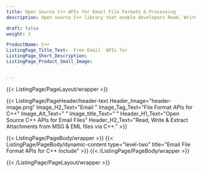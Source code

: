 ```yaml
---
title: Open Source C++ APIs for Email File Formats & Processing
description: Open source C++ library that enable developers Read, Write & Extract Attachments from MSG & EML files via C++. 

draft: false
weight: 3

ProductName: C++
ListingPage_Title_Text:  Free Email  APIs for
ListingPage_Short_Description: 
ListingPage_Product_Small_Image: 


---
```


{{< ListingPage/PageLayout/wrapper >}}

{{< ListingPage/PageHeader/header-text
Header_Image="header-image.png"
Image_H2_Text="Email "
Image_Tag_Text="File Format APIs for C++"
Image_Alt_Text=" "
Image_title_Text=" "
Header_H1_Text="Open Source C++ APIs for Email Files"
Header_H2_Text="Read, Write & Extract Attachments from MSG & EML files via C++." >}}

{{< ListingPage/PageBody/wrapper >}}
{{< ListingPage/PageBody/dynamic-content type="level-two" title="Email File Format APIs for C++ Include" >}}
{{< /ListingPage/PageBody/wrapper >}}

{{< /ListingPage/PageLayout/wrapper >}}